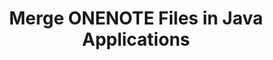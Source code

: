 ---
############################# Static ############################
layout: "autogen"
draft: false
path: "merger/java/onenote/"
otherformats: PDF BMP CSV DOC DOCM DOCX DOT DOTM DOTX EPUB Excel HTML Image MHT MHTML ODP ODS ODT OTP OTT PDF PNG POTM POTX PPS PPSM PPSX PPT PPTM PPTX PS RTF TEX TIF TIFF TSV TXT VDX Visio VSDM VSDX VSSX VSSM VSTM VSTX VSX VTX Web Word Worksheet XLAM XLS XLSB XLSM XLSX XLT XLTM XLTX XPS 

############################# Head ############################
head_title: "Merge ONENOTE Files via Java & J2SE Documents Merger API"
head_description: "Merge multiple ONENOTE files into a single file using Java documents merger API with all data, style and formatting as the source documents."

############################# Header ############################
title: "Merge ONENOTE Files in Java Applications"
description: "Merge multiple ONENOTE files into a single file using Java documents merger API. Merge selected pages or page ranges from various source documents into a single resultant document with all data, style and formatting as the source documents."

############################# SubMenu ############################
submenu:
    enable: true

############################# About ############################
about:
    enable: true
    title: "GroupDocs.Merger for Java API"
    content: |
        GroupDocs.Merger for Java library offers a simple solution to safely merge & split between a wide range of document formats including PDF, Microsoft Office (Word, Excel, PowerPoint, OneNote), OpenDocument, HTML, images and many others within .NET applications. By adding just a few lines of the code, perform several document operations such as move, remove, rotate, swap, extract or change the orientation of pages within the documents. The documents merging API also supports previewing document pages as an image to analyse the document structure, formatting and content on the page.
        
        GroupDocs.Merger APIs are well supported on all major operating systems and Java versions including J2SE 7.0 (1.7), J2SE 8.0 (1.8) and Java 10.

############################# Steps ############################
steps:
    enable: true
    title_left: "Merge Two or More ONENOTE Files in Java"
    content_left: |
        [GroupDocs.Merger](https://products.groupdocs.com/merger/java/) makes it easy for Java developers to merge multiple ONENOTE files by implementing a few easy steps.

        *   Create an instance of **Merger** class and load ONENOTE file.
        *   Call **Join** method of **Merger** class instance and load another ONENOTE file.
        *   Call **Save** method of **Merger** class instance to save the merged document.
        
    title_right: "System Requirements"
    content_right: |
        Before executing the code example below, please make sure that you have the following prerequisites installed on your system.

        *   Operating Systems: Microsoft Windows, Linux, MacOS
        *   Development Environments: NetBeans, IntelliJ IDEA, Eclipse
        *   Frameworks: Java 7 (1.7) and above
        *   Download the latest version of GroupDocs.Merger for Java from [Maven](https://repository.groupdocs.com/webapp/#/artifacts/browse/tree/General/repo/com/groupdocs/groupdocs-merger)
        
    code: |
        ```cs
        // Merge ONENOTE files using GroupDocs.Merger API
        // Instantiate Merger with input ONENOTE document
        Merger merger = new Merger("input_1.onenote"))
          {
            // Call Join method of Merger class instance and pass second source document path
            merger.Join("input_2.onenote");
            
            // Call Save method of Merger class instance to save merged document
            merger.Save("merged-file.onenote");
          }
        ```
        

demos:
    enable: true
        

about_formats:
    enable: true


more_formats:
    enable: true


back_to_top:
    enable: true
---